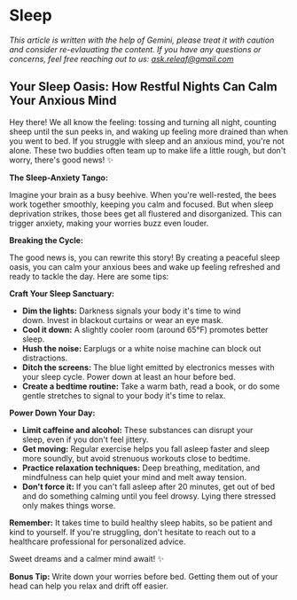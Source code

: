<!-- ["Mental Health", "Physical Health", "Wellbeing"] -->

# Sleep

*This article is written with the help of Gemini, please treat it with caution and consider re-evlauating the content. If you have any questions or concerns, feel free reaching out to us: ask.releaf@gmail.com*

## Your Sleep Oasis: How Restful Nights Can Calm Your Anxious Mind

Hey there! We all know the feeling: tossing and turning all night, counting sheep until the sun peeks in, and waking up feeling more drained than when you went to bed. If you struggle with sleep and an anxious mind, you're not alone. These two buddies often team up to make life a little rough, but don't worry, there's good news! ✨

**The Sleep-Anxiety Tango:**

Imagine your brain as a busy beehive. When you're well-rested, the bees work together smoothly, keeping you calm and focused. But when sleep deprivation strikes, those bees get all flustered and disorganized. This can trigger anxiety, making your worries buzz even louder.

**Breaking the Cycle:**

The good news is, you can rewrite this story! By creating a peaceful sleep oasis, you can calm your anxious bees and wake up feeling refreshed and ready to tackle the day. Here are some tips:

**Craft Your Sleep Sanctuary:**

- **Dim the lights:** Darkness signals your body it's time to wind down. Invest in blackout curtains or wear an eye mask.
- **Cool it down:** A slightly cooler room (around 65°F) promotes better sleep.
- **Hush the noise:** Earplugs or a white noise machine can block out distractions.
- **Ditch the screens:** The blue light emitted by electronics messes with your sleep cycle. Power down at least an hour before bed.
- **Create a bedtime routine:** Take a warm bath, read a book, or do some gentle stretches to signal to your body it's time to relax.

**Power Down Your Day:**

- **Limit caffeine and alcohol:** These substances can disrupt your sleep, even if you don't feel jittery.
- **Get moving:** Regular exercise helps you fall asleep faster and sleep more soundly, but avoid strenuous workouts close to bedtime.
- **Practice relaxation techniques:** Deep breathing, meditation, and mindfulness can help quiet your mind and melt away tension.
- **Don't force it:** If you can't fall asleep after 20 minutes, get out of bed and do something calming until you feel drowsy. Lying there stressed only makes things worse.

**Remember:** It takes time to build healthy sleep habits, so be patient and kind to yourself. If you're struggling, don't hesitate to reach out to a healthcare professional for personalized advice.

Sweet dreams and a calmer mind await! ✨

**Bonus Tip:** Write down your worries before bed. Getting them out of your head can help you relax and drift off easier.